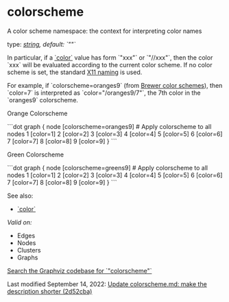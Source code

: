 # colorscheme

A color scheme namespace: the context for interpreting color names

type: _[string](/docs/attr-types/string/), default: \`""\`_

In particular, if a [\`color\`](/docs/attr-types/color/) value has form \`"xxx"\` or \`"//xxx"\`, then the color \`xxx\` will be evaluated according to the current color scheme. If no color scheme is set, the standard [X11 naming](https://graphviz.org/doc/info/colors.html#x11) is used.

For example, if \`colorscheme=oranges9\` \(from [Brewer color schemes](https://graphviz.org/doc/info/colors.html#brewer)\), then \`color=7\` is interpreted as \`color="/oranges9/7"\`, the 7th color in the \`oranges9\` colorscheme.

Orange Colorscheme

\`\`\`dot
graph {
  node [colorscheme=oranges9] # Apply colorscheme to all nodes
  1 [color=1]
  2 [color=2]
  3 [color=3]
  4 [color=4]
  5 [color=5]
  6 [color=6]
  7 [color=7]
  8 [color=8]
  9 [color=9]
}
\`\`\`

Green Colorscheme

\`\`\`dot
graph {
  node [colorscheme=greens9] # Apply colorscheme to all nodes
  1 [color=1]
  2 [color=2]
  3 [color=3]
  4 [color=4]
  5 [color=5]
  6 [color=6]
  7 [color=7]
  8 [color=8]
  9 [color=9]
}
\`\`\`

See also:

* [\`color\`](https://graphviz.org/docs/attrs/color/)

_Valid on:_

* Edges
* Nodes
* Clusters
* Graphs

[Search the Graphviz codebase for \`"colorscheme"\`](<https://gitlab.com/search?group_id=1996273&project_id=4207231&repository_ref=main&scope=blobs&search="colorscheme">)

Last modified September 14, 2022: [Update colorscheme.md: make the description shorter \(2d52cba\)](https://gitlab.com/graphviz/graphviz.gitlab.io/commit/2d52cba6f34af043fa1ce8aebedeecef6a3be191)